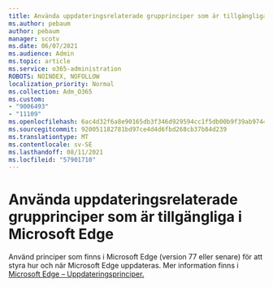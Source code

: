 ```yaml
---
title: Använda uppdateringsrelaterade grupprinciper som är tillgängliga i Microsoft Edge
ms.author: pebaum
author: pebaum
manager: scotv
ms.date: 06/07/2021
ms.audience: Admin
ms.topic: article
ms.service: o365-administration
ROBOTS: NOINDEX, NOFOLLOW
localization_priority: Normal
ms.collection: Adm_O365
ms.custom:
- "9006493"
- "11109"
ms.openlocfilehash: 6ac4d32f6a8e90165db3f346d929594cc1f5db00b9f39ab9744ff1e017c58af1
ms.sourcegitcommit: 920051182781bd97ce4d4d6fbd268cb37b84d239
ms.translationtype: MT
ms.contentlocale: sv-SE
ms.lasthandoff: 08/11/2021
ms.locfileid: "57901710"
---
```

# <a name="use-update-related-group-policies-available-in-microsoft-edge"></a>Använda uppdateringsrelaterade grupprinciper som är tillgängliga i Microsoft Edge

Använd principer som finns i Microsoft Edge (version 77 eller senare) för att styra hur och när Microsoft Edge uppdateras. Mer information finns i [Microsoft Edge – Uppdateringsprinciper.](https://docs.microsoft.com/DeployEdge/microsoft-edge-update-policies#available-policies)